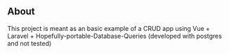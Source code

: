 ## About

This project is meant as an basic example of a CRUD app using Vue + Laravel + Hopefully-portable-Database-Queries (developed with postgres and not tested)
